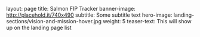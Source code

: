 layout: page 
title: Salmon FIP Tracker
banner-image: http://placehold.it/740x490
subtitle: Some subtitle text
hero-image: landing-sections/vision-and-mission-hover.jpg
weight: 5
teaser-text: This will show up on the landing page list
